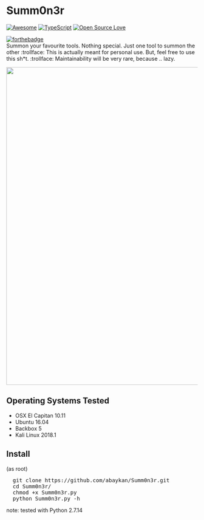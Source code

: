 # Summ0n3r
[![Awesome](https://awesome.re/badge.svg)](https://awesome.re)
[![TypeScript](https://badges.frapsoft.com/typescript/love/typescript.png?v=101)](https://github.com/ellerbrock/typescript-badges/)
[![Open Source Love](https://badges.frapsoft.com/os/v1/open-source.svg?v=103)](https://github.com/ellerbrock/open-source-badges/)

[![forthebadge](https://forthebadge.com/images/badges/made-with-python.svg)](https://forthebadge.com)<br>
Summon your favourite tools. Nothing special. Just one tool to summon the other :trollface:
This is actually meant for personal use. But, feel free to use this sh*t. :trollface:
Maintainability will be very rare, because .. lazy.

<img src="http://oi65.tinypic.com/15rf51z.jpg" width="836"/>

## Operating Systems Tested
- OSX El Capitan 10.11
- Ubuntu 16.04
- Backbox 5
- Kali Linux 2018.1

## Install
(as root)
  <pre>
  git clone https://github.com/abaykan/Summ0n3r.git
  cd Summ0n3r/
  chmod +x Summ0n3r.py
  python Summ0n3r.py -h</pre>
  
note: tested with Python 2.7.14
